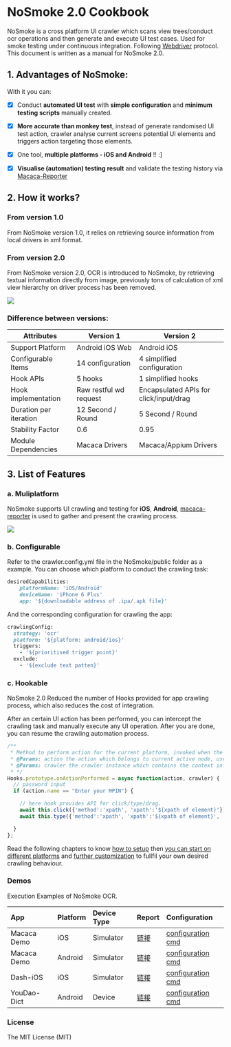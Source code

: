 # NoSmoke 2.0 Cookbook

NoSmoke is a cross platform UI crawler which scans view trees/conduct ocr operations and then generate and execute UI test cases.  Used for smoke testing under continuous integration. Following [Webdriver](https://www.w3.org/TR/webdriver/) protocol. This document is written as a manual for NoSmoke 2.0.

## 1. Advantages of NoSmoke:

With it you can:

* [x] Conduct **automated UI test** with **simple configuration** and **minimum testing scripts** manually created.

* [x] **More accurate than monkey test**, instead of generate randomised UI test action, crawler analyse current screens potential UI elements and triggers action targeting those elements.

* [x] One tool, **multiple platforms - iOS and Android** !! :\]

* [x] **Visualise \(automation\) testing result** and validate the testing history via [Macaca-Reporter](https://github.com/macacajs/macaca-reporter)

## 2. How it works?

### From version 1.0

From NoSmoke version 1.0, it relies on retrieving source information from local drivers in xml format.

### From version 2.0

From NoSmoke version 2.0, OCR is introduced to NoSmoke, by retrieving textual information directly from image, previously tons of calculation of xml view hierarchy on driver process has been removed.

![](/NoSmoke/assets/macaca-architecture-2.0.png)

### Difference between versions:

| Attributes    | Version 1   | Version 2
|-              | -           | -
| Support Platform  | Android iOS Web  |  Android iOS  |
| Configurable Items |  14 configuration  |  4 simplified configuration
| Hook APIs     |   5 hooks   |     1 simplified hooks
| Hook implementation  |  Raw restful wd request  |  Encapsulated APIs for click/input/drag  |
| Duration per iteration  | 12 Second / Round  |  5 Second / Round |
| Stability Factor  | 0.6  |  0.95  |
| Module Dependencies  |  Macaca Drivers  | Macaca/Appium Drivers |

## 3.  List of Features

### a. Muliplatform

NoSmoke supports UI crawling and testing for **iOS**, **Android**, [macaca-reporter](https://github.com/macacajs/macaca-reporter) is used to gather and present the crawling process.

![](/NoSmoke/assets/new_report_layout.png)

### b. Configurable

Refer to the crawler.config.yml file in the NoSmoke/public folder as a example. You can choose which platform to conduct the crawling task:

```ruby
desiredCapabilities:
    platformName: 'iOS/Android'
    deviceName: 'iPhone 6 Plus'
    app: '${downloadable address of .ipa/.apk file}'
```

And the corresponding configuration for crawling the app:

```ruby
crawlingConfig:
  strategy: 'ocr'
  platform: '${platform: android/ios}'
  triggers:
    - '${prioritised trigger point}'
  exclude:
    - '${exclude text patten}'
```

### c. Hookable

NoSmoke 2.0 Reduced the number of Hooks provided for app crawling process, which also reduces the cost of integration.

After an certain UI action has been performed, you can intercept the crawling task and manually execute any UI operation. After you are done, you can resume the crawling automation process.

```js
/**
 * Method to perform action for the current platform, invoked when the action is going to perform
 * @Params: action the action which belongs to current active node, user can determine the priority of action execution
 * @Params: crawler the crawler instance which contains the context information as well as crawler config
 * */
Hooks.prototype.onActionPerformed = async function(action, crawler) {
  // password input
  if (action.name == "Enter your MPIN") {

    // here hook provides API for click/type/drag.
    await this.click({'method':'xpath', 'xpath':'${xpath of element}'});
    await this.type({'method':'xpath', 'xpath':'${xpath of element}', 'value': '2580'});

  }
};
```

Read the following chapters to know [how to setup](/guide/quick-start.md) then [you can start on different platforms](/guide/cross-platform.md) and [further customization](/guide/hooks.md) to fullfil your own desired crawling behaviour.

### Demos

Execution Examples of NoSmoke OCR.

| App  | Platform  | Device Type |  Report |  Configuration  |
| :--- | :---  |  :---  | :--- | :--- |
| Macaca Demo  | iOS  | Simulator   | [链接](https://upbeat-shannon-0947ed.netlify.com/reports/2018-12-28-13-50-36-report.html#mode=image)  |   [configuration](https://upbeat-shannon-0947ed.netlify.com/crawler.config-ios.yml) [cmd](https://upbeat-shannon-0947ed.netlify.com/run-ios.yml) |
| Macaca Demo  | Android  | Simulator  | [链接](https://upbeat-shannon-0947ed.netlify.com/reports/2018-12-28-14-4-26-report.html#mode=image)  |   [configuration](https://upbeat-shannon-0947ed.netlify.com/crawler.config-android.yml) [cmd](https://upbeat-shannon-0947ed.netlify.com/run-android.yml) |
| Dash-iOS  | iOS  |  Simulator  | [链接](https://compassionate-mclean-9beb64.netlify.com/reports/2018-12-28-14-40-38-report.html#mode=image)  |   [configuration](https://compassionate-mclean-9beb64.netlify.com/crawler.config-ios.yml) [cmd](https://compassionate-mclean-9beb64.netlify.com/run-ios.yml) |
| YouDao-Dict   | Android  |  Device  | [链接](https://compassionate-mclean-9beb64.netlify.com/reports/2018-12-28-14-52-24-report.html#mode=image)  |   [configuration](https://compassionate-mclean-9beb64.netlify.com/crawler.config-android.yml) [cmd](https://upbeat-shannon-0947ed.netlify.com/run-android.yml) |

### License

The MIT License \(MIT\)
